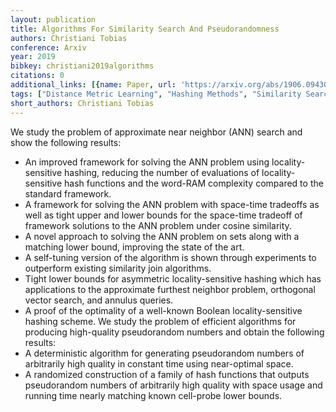 ```yaml
---
layout: publication
title: Algorithms For Similarity Search And Pseudorandomness
authors: Christiani Tobias
conference: Arxiv
year: 2019
bibkey: christiani2019algorithms
citations: 0
additional_links: [{name: Paper, url: 'https://arxiv.org/abs/1906.09430'}]
tags: ["Distance Metric Learning", "Hashing Methods", "Similarity Search"]
short_authors: Christiani Tobias
---
```

We study the problem of approximate near neighbor (ANN) search and show the
following results:
  - An improved framework for solving the ANN problem using locality-sensitive
hashing, reducing the number of evaluations of locality-sensitive hash
functions and the word-RAM complexity compared to the standard framework.
  - A framework for solving the ANN problem with space-time tradeoffs as well
as tight upper and lower bounds for the space-time tradeoff of framework
solutions to the ANN problem under cosine similarity.
  - A novel approach to solving the ANN problem on sets along with a matching
lower bound, improving the state of the art.
  - A self-tuning version of the algorithm is shown through experiments to
outperform existing similarity join algorithms.
  - Tight lower bounds for asymmetric locality-sensitive hashing which has
applications to the approximate furthest neighbor problem, orthogonal vector
search, and annulus queries.
  - A proof of the optimality of a well-known Boolean locality-sensitive
hashing scheme.
  We study the problem of efficient algorithms for producing high-quality
pseudorandom numbers and obtain the following results:
  - A deterministic algorithm for generating pseudorandom numbers of
arbitrarily high quality in constant time using near-optimal space.
  - A randomized construction of a family of hash functions that outputs
pseudorandom numbers of arbitrarily high quality with space usage and running
time nearly matching known cell-probe lower bounds.